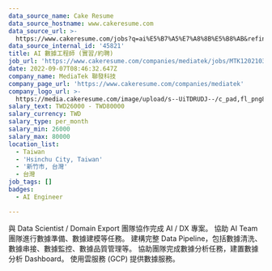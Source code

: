 ```yaml
---
data_source_name: Cake Resume
data_source_hostname: www.cakeresume.com
data_source_url: >-
  https://www.cakeresume.com/jobs?q=ai%E5%B7%A5%E7%A8%8B%E5%B8%AB&refinementList%5Blang_[…]y_type%5D=per_year&range%5Bsalary_range%5D%5Bmin%5D=1000000
data_source_internal_id: '45821'
title: AI 數據工程師 (實習/約聘)
job_url: 'https://www.cakeresume.com/companies/mediatek/jobs/MTK120210319003'
date: 2022-09-07T08:46:32.647Z
company_name: MediaTek 聯發科技
company_page_url: 'https://www.cakeresume.com/companies/mediatek'
company_logo_url: >-
  https://media.cakeresume.com/image/upload/s--UiTDRUDJ--/c_pad,fl_png8,h_200,w_200/v1628839429/l2kc5cahpfrd0qmuybsb.png
salary_text: TWD26000 - TWD80000
salary_currency: TWD
salary_type: per_month
salary_min: 26000
salary_max: 80000
location_list:
  - Taiwan
  - 'Hsinchu City, Taiwan'
  - '新竹市, 台灣'
  - 台灣
job_tags: []
badges:
  - AI Engineer

---
```


與 Data Scientist / Domain Export 團隊協作完成 AI / DX 專案。 協助 AI Team 團隊進行數據準備、數據建模等任務。 建構完整 Data Pipeline，包括數據清洗、數據串接、數據監控、數據品質管理等。 協助團隊完成數據分析任務，建置數據分析 Dashboard。 使用雲服務 (GCP) 提供數據服務。
